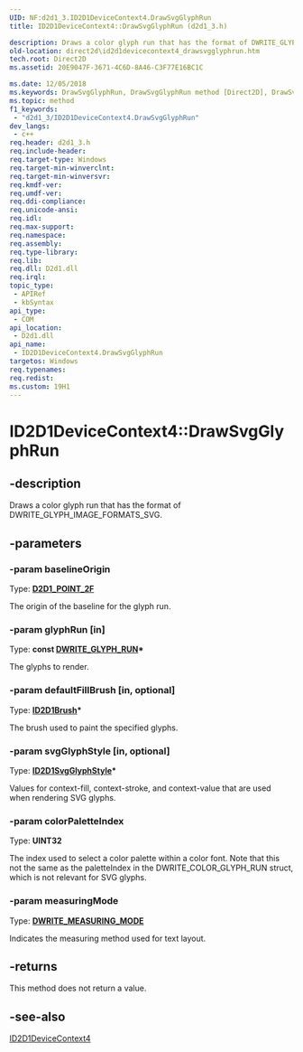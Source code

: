 ```yaml
---
UID: NF:d2d1_3.ID2D1DeviceContext4.DrawSvgGlyphRun
title: ID2D1DeviceContext4::DrawSvgGlyphRun (d2d1_3.h)

description: Draws a color glyph run that has the format of DWRITE_GLYPH_IMAGE_FORMATS_SVG.
old-location: direct2d\id2d1devicecontext4_drawsvgglyphrun.htm
tech.root: Direct2D
ms.assetid: 20E9047F-3671-4C6D-8A46-C3F77E16BC1C

ms.date: 12/05/2018
ms.keywords: DrawSvgGlyphRun, DrawSvgGlyphRun method [Direct2D], DrawSvgGlyphRun method [Direct2D],ID2D1DeviceContext4 interface, ID2D1DeviceContext4 interface [Direct2D],DrawSvgGlyphRun method, ID2D1DeviceContext4.DrawSvgGlyphRun, ID2D1DeviceContext4::DrawSvgGlyphRun, d2d1_3/ID2D1DeviceContext4::DrawSvgGlyphRun, direct2d.id2d1devicecontext4_drawsvgglyphrun
ms.topic: method
f1_keywords: 
 - "d2d1_3/ID2D1DeviceContext4.DrawSvgGlyphRun"
dev_langs:
 - c++
req.header: d2d1_3.h
req.include-header: 
req.target-type: Windows
req.target-min-winverclnt: 
req.target-min-winversvr: 
req.kmdf-ver: 
req.umdf-ver: 
req.ddi-compliance: 
req.unicode-ansi: 
req.idl: 
req.max-support: 
req.namespace: 
req.assembly: 
req.type-library: 
req.lib: 
req.dll: D2d1.dll
req.irql: 
topic_type:
 - APIRef
 - kbSyntax
api_type:
 - COM
api_location:
 - D2d1.dll
api_name:
 - ID2D1DeviceContext4.DrawSvgGlyphRun
targetos: Windows
req.typenames: 
req.redist: 
ms.custom: 19H1
---
```


# ID2D1DeviceContext4::DrawSvgGlyphRun


## -description


Draws a color glyph run that has the format of DWRITE_GLYPH_IMAGE_FORMATS_SVG.


## -parameters




### -param baselineOrigin

Type: <b><a href="https://docs.microsoft.com/windows/desktop/Direct2D/d2d1-point-2f">D2D1_POINT_2F</a></b>

The origin of the baseline for the glyph run.


### -param glyphRun [in]

Type: <b>const <a href="https://docs.microsoft.com/windows/desktop/api/dwrite/ns-dwrite-dwrite_glyph_run">DWRITE_GLYPH_RUN</a>*</b>

The glyphs to render.


### -param defaultFillBrush [in, optional]

Type: <b><a href="https://docs.microsoft.com/windows/desktop/api/d2d1/nn-d2d1-id2d1brush">ID2D1Brush</a>*</b>

The brush used to paint the specified glyphs.


### -param svgGlyphStyle [in, optional]

Type: <b><a href="https://docs.microsoft.com/windows/desktop/api/d2d1_3/nn-d2d1_3-id2d1svgglyphstyle">ID2D1SvgGlyphStyle</a>*</b>

Values for context-fill, context-stroke, and context-value that are used when rendering SVG glyphs.


### -param colorPaletteIndex

Type: <b>UINT32</b>

The index used to select a color palette within a color font. Note that this not the same as the paletteIndex in the
          DWRITE_COLOR_GLYPH_RUN struct, which is not relevant for SVG glyphs.


### -param measuringMode

Type: <b><a href="https://docs.microsoft.com/windows/desktop/api/dcommon/ne-dcommon-dwrite_measuring_mode">DWRITE_MEASURING_MODE</a></b>

Indicates the measuring method used for text layout.


## -returns



This method does not return a value.




## -see-also




<a href="https://docs.microsoft.com/windows/desktop/api/d2d1_3/nn-d2d1_3-id2d1devicecontext4">ID2D1DeviceContext4</a>
 

 

